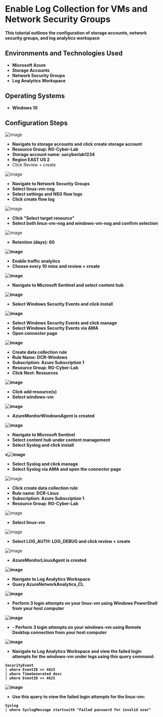 <h1>Enable Log Collection for VMs and Network Security Groups</h1>
<b>This tutorial outlines the configuration of storage accounts, network security groups, and log analytics workspace</b>

<h2>Environments and Technologies Used</h2>

- <b>Microsoft Azure</b> 
- <b>Storage Accounts</b>
- <b>Network Security Groups</b>
- <b>Log Analytics Workspace</b>

<h2>Operating Systems</h2>

- <b>Windows 10</b>


<h2>Configuration Steps</h2>

![image](https://github.com/user-attachments/assets/dcf97a04-8e03-4402-94cd-d055e5e7ea63)
- <b>Navigate to storage accounts and click create storage account</b>
- <b>Resource Group: RG-Cyber-Lab</b>
- <b>Storage account name: sacyberlab1234</b>
- <b>Region EAST US 2</b>
- Click Review + create</b>

![image](https://github.com/user-attachments/assets/301921dc-6e22-48d4-ba32-4a39cebf751d)
- <b>Navigate to Network Security Groups</b>
- <b>Select linux-vm-nsg</b>
- <b>Select settings and NSG flow logs</b>
- <b>Click create flow log</b>

![image](https://github.com/user-attachments/assets/45f7ef39-798c-4450-8a90-53b0be3d786b)
- <b>Click "Select target resource"</b>
- <b> Select both linux-vm-nsg and windows-vm-nsg and confirm selection</b>

![image](https://github.com/user-attachments/assets/45589b5f-22e2-45cd-9d0b-7ec81e8b6770)
- <b>Retention (days): 60

![image](https://github.com/user-attachments/assets/7b6833f9-ad33-4287-9515-912ab7becd02)
- <b>Enable traffic analytics</b>
- <b>Choose every 10 mins and review + create</b>

![image](https://github.com/user-attachments/assets/889c49f6-b4f2-4bb4-95de-84b8be293fd6)
- <b>Navigate to Microsoft Sentinel and select content hub</b>

![image](https://github.com/user-attachments/assets/d0a18263-5a9b-48c1-8f53-29a127f52856)
- <b>Select Windows Security Events and click install</b>

![image](https://github.com/user-attachments/assets/564677d9-a72b-40f9-9dc5-d8a1aefb910e)
- <b>Select Windows Security Events and click manage</b>
- <b>Select Windows Security Events via AMA</b>
- <b>Open connector page</b>

![image](https://github.com/user-attachments/assets/d5b08a3b-03e9-49f1-95c2-464a9ac0a2a6)
- <b>Create data collection rule</b>
- <b>Rule Name: DCR-Windows</b>
- <b>Subscription: Azure Subscription 1</b>
- <b>Resource Group: RG-Cyber-Lab</b>
- <b> Click Next: Resources</b>

![image](https://github.com/user-attachments/assets/c1991416-f0e7-4131-8f3c-a8086bbcb135)
- <b>Click add resource(s)</b>
- <b>Select windows-vm</b>

![image](https://github.com/user-attachments/assets/aec6fceb-4720-41bb-a206-aef2d3448679)
- <b>AzureMonitorWindowsAgent is created</b>

![image](https://github.com/user-attachments/assets/9e0e63d8-c64b-4e22-b16e-0c6bfd4fd01b)
- <b>Navigate to Microsoft Sentinel</b>
- <b>Select content hub under content management</b>
- <b>Select Syslog and click install</b>

v![image](https://github.com/user-attachments/assets/397142b1-aac7-4405-aeeb-97d9449b1cdb)
- <b>Select Syslog and click manage</b>
- Select Syslog via AMA and open the connector page</b>

![image](https://github.com/user-attachments/assets/7a11e380-1cf6-443e-a387-75ca44dbd53b)
- <b>Click create data collection rule</b>
- <b>Rule name: DCR-Linux</b>
- <b>Subscription: Azure Subscription 1</b>
- <b>Resource Group: RG-Cyber-Lab</b> 

![image](https://github.com/user-attachments/assets/e24967d3-55f8-489d-ab93-d8c689c09671)
- <b>Select linux-vm</b>

![image](https://github.com/user-attachments/assets/207040da-8650-4547-8581-85f4accb73ee)
- <b>Select LOG_AUTH: LOG_DEBUG and click review + create</b>

![image](https://github.com/user-attachments/assets/7881fe74-1806-4a11-9dc2-57e2668c7995)
- <b>AzureMonitorLinuxAgent is created
  
![image](https://github.com/user-attachments/assets/d95259b9-d33e-4ef3-963c-02d6e5c4f9a7)
- <b>Navigate to Log Analytics Workspace</b>
- <b>Query AzureNetworkAnalytics_CL</b>

![image](https://github.com/user-attachments/assets/b21d3a7b-b7a9-4593-ad08-f07d0d295047)
- <b>Perform 3 login attempts on your linux-vm using Windows PowerShell from your host computer</b>

![image](https://github.com/user-attachments/assets/c4c92cf0-96c2-4fc1-993a-cfeb330e4231)
- <b> - <b>Perform 3 login attempts on your windows-vm using Remote Desktop connection from your host computer</b>

![image](https://github.com/user-attachments/assets/13103471-5230-4c25-becd-f8a4f80af84f)
- <b>Navigate to Log Analytics Workspace and view the failed login attempts for the windows-vm under logs using this query command:
``` 
SecurityEvent
| where EventID == 4625
| where TimeGenerated desc
| where EventID == 4625
``` 
![image](https://github.com/user-attachments/assets/d548ea01-560c-4eb9-b9ef-5df9064b53e1)
- <b>Use this query to view the failed login attempts for the linux-vm:</b>
``` 
Syslog
| where SyslogMessage startswith "Failed password for invalid user"
``` 
